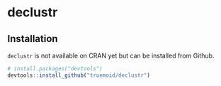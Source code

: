 # declustr

## Installation

`declustr` is not available on CRAN yet but can be installed from Github.

``` r
# install.packages("devtools")
devtools::install_github("truemoid/declustr")
